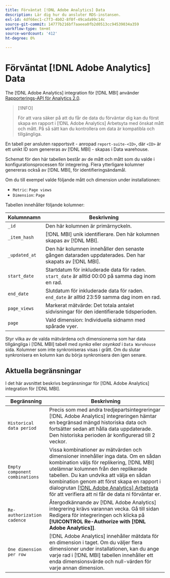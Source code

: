 ```yaml
---
title: Förväntat [!DNL Adobe Analytics] Data
description: Lär dig hur du ansluter RDS-instansen.
exl-id: 4df66ec1-c7f3-4b02-8f0f-49cada99c14c
source-git-commit: 14777b216bf7aaeea0fb2d0513cc94539034a359
workflow-type: tm+mt
source-wordcount: '412'
ht-degree: 0%

---
```


# Förväntat [!DNL Adobe Analytics] Data

The [!DNL Adobe Analytics] integration för [!DNL MBI] använder [Rapporterings-API för Analytics 2.0](https://developer.adobe.com/analytics-apis/docs/2.0/#!AdobeDocs/analytics-2.0-apis/master/README.md).

>[!INFO]
>
>För att vara säker på att du får de data du förväntar dig kan du först skapa en rapport i [!DNL Adobe Analytics] Arbetsyta med önskat mått och mått. På så sätt kan du kontrollera om data är kompatibla och tillgängliga.

En tabell per ansluten rapportsvit - anropad `report-suite-<ID>`, där `<ID>` är ett unikt ID som genereras av [!DNL MBI] - skapas i Data warehouse.

Schemat för den här tabellen består av de mått och mått som du valde i konfigurationsprocessen för integrering. Flera ytterligare kolumner genereras också av [!DNL MBI], för identifieringsändamål.

Om du till exempel valde följande mått och dimension under installationen:
- `Metric`: `Page views`
- `Dimension`: `Page`

Tabellen innehåller följande kolumner:

| Kolumnnamn | Beskrivning |
| --- | --- |
| `_id` | Den här kolumnen är primärnyckeln. |
| `_item_hash` | [!DNL MBI] unik identifierare. Den här kolumnen skapas av [!DNL MBI]. |
| `_updated_at` | Den här kolumnen innehåller den senaste gången dataraden uppdaterades. Den har skapats av [!DNL MBI]. |
| `start_date` | Startdatum för inkluderade data för raden. `start_date` är alltid 00:00 på samma dag inom en rad. |
| `end_date` | Slutdatum för inkluderade data för raden. `end_date` är alltid 23:59 samma dag inom en rad. |
| `page_views` | Markerat mätvärde: Det totala antalet sidvisningar för den identifierade tidsperioden. |
| `page` | Vald dimension: Individuella sidnamn med spårade vyer. |

Styr vilka av de valda mätvärdena och dimensionerna som har data tillgängliga i [!DNL MBI] tabell med *synka* eller *osynkad* i `Data Warehouse` sida. Kolumner som inte synkroniseras visas i grått. Om du slutar synkronisera en kolumn kan du börja synkronisera den igen senare.

## Aktuella begränsningar

I det här avsnittet beskrivs begränsningar för [!DNL Adobe Analytics] integration för [!DNL MBI].

| Begränsning | Beskrivning |
| --- | --- |
| `Historical data period` | Precis som med andra tredjepartsintegreringar [!DNL Adobe Analytics] integreringen hämtar en begränsad mängd historiska data och fortsätter sedan att hålla data uppdaterade. Den historiska perioden är konfigurerad till 2 veckor. |
| `Empty component combinations` | Vissa kombinationer av mätvärden och dimensioner innehåller inga data. Om en sådan kombination väljs för replikering, [!DNL MBI] utelämnar kolumnen från den replikerade tabellen. Du kan undvika att välja en sådan kombination genom att först skapa en rapport i dialogrutan [[!DNL Adobe Analytics] Arbetsyta](https://experienceleague.adobe.com/docs/analytics/analyze/analysis-workspace/home.html?lang=en) för att verifiera att ni får de data ni förväntar er. |
| `Re-authorization cadence` | Återgodkännande av [!DNL Adobe Analytics] integrering krävs varannan vecka. Gå till sidan Redigera för integreringen och klicka på **[!UICONTROL Re-Authorize with [!DNL Adobe Analytics]]**. |
| `One dimension per row` | [!DNL Adobe Analytics] innehåller mätdata för en dimension i taget. Om du väljer flera dimensioner under installationen, kan du ange varje rad i [!DNL MBI] tabellen innehåller ett enda dimensionsvärde och null-värden för varje annan dimension. |

